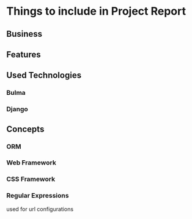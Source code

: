 # Things to include in Project Report

## Business



## Features



## Used Technologies

### Bulma

### Django

### 


## Concepts

### ORM

### Web Framework

### CSS Framework

### Regular Expressions
used for url configurations

